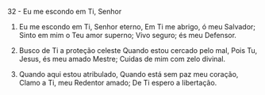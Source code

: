 32 - Eu me escondo em Ti, Senhor

1. Eu me escondo em Ti, Senhor eterno,
   Em Ti me abrigo, ó meu Salvador;
   Sinto em mim o Teu amor superno;
   Vivo seguro; és meu Defensor.

2. Busco de Ti a proteção celeste
   Quando estou cercado pelo mal,
   Pois Tu, Jesus, és meu amado Mestre;
   Cuidas de mim com zelo divinal.

3. Quando aqui estou atribulado,
   Quando está sem paz meu coração,
   Clamo a Ti, meu Redentor amado;
   De Ti espero a libertação.
